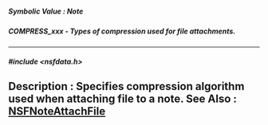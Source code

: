 ##### Symbolic Value : Note
##### COMPRESS_xxx - Types of compression used for file attachments.
---
##### #include <nsfdata.h>
**Description :**
Specifies compression algorithm used when attaching file to a note.
**See Also :**
[NSFNoteAttachFile](D:/md_files/NSFNoteAttachFile.md)
---
